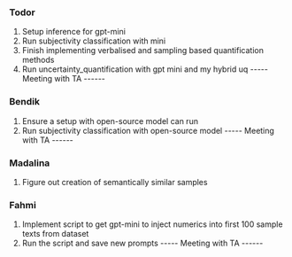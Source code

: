 ### Todor
1. Setup inference for gpt-mini
2. Run subjectivity classification with mini
3. Finish implementing verbalised and sampling based quantification methods
4. Run uncertainty_quantification with gpt mini and my hybrid uq
----- Meeting with TA ------



### Bendik
1. Ensure a setup with open-source model can run
2. Run subjectivity classification with open-source model
----- Meeting with TA ------


### Madalina
1. Figure out creation of semantically similar samples

### Fahmi
1. Implement script to get gpt-mini to inject numerics into first 100 sample texts from dataset
2. Run the script and save new prompts
----- Meeting with TA ------
